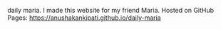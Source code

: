 daily maria.
I made this website for my friend Maria.
Hosted on GitHub Pages: https://anushakankipati.github.io/daily-maria